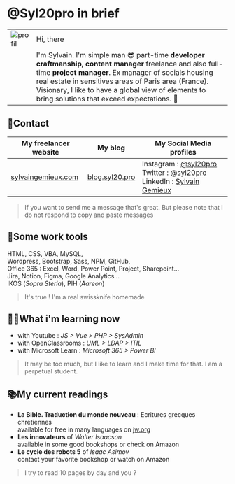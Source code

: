 # @Syl20pro in brief

|                                                                      |                                                                                                                                                                                                                                                                                                                                       |
| -------------------------------------------------------------------- | ------------------------------------------------------------------------------------------------------------------------------------------------------------------------------------------------------------------------------------------------------------------------------------------------------------------------------------- |
| ![profil](https://avatars.githubusercontent.com/u/44305327?s=60&v=4) | Hi, there                                                                                                                                                                                                                                                                                                                             |
|                                                                      | I'm Sylvain. I'm simple man 😎 part-time **developer craftmanship, content manager** freelance and also full-time **project manager**. Ex manager of socials housing real estate in sensitives areas of Paris area (France). <br> Visionary, I like to have a global view of elements to bring solutions that exceed expectations. 🚀 |

## 📱Contact

| My freelancer website                            |                 My blog                  | My Social Media profiles                                                                                                                                                                    |
| ------------------------------------------------ | :--------------------------------------: | ------------------------------------------------------------------------------------------------------------------------------------------------------------------------------------------- |
| [sylvaingemieux.com](https://sylvaingemieux.com) | [blog.syl20.pro](https://blog.syl20.pro) | Instagram : [@syl20pro](https://www.instagram.com/syl20pro/) Twitter : [@syl20pro](https://twitter.com/syl20pro) LinkedIn : [Sylvain Gemieux](https://www.linkedin.com/in/sylvain-gemieux/) |

> If you want to send me a message that's great. But please note that I do not respond to copy and paste messages

## 🧰Some work tools

HTML, CSS, VBA, MySQL,  
Wordpress, Bootstrap, Sass, NPM, GitHub,  
Office 365 : Excel, Word, Power Point, Project, Sharepoint...  
Jira, Notion, Figma, Google Analytics...  
IKOS (_Sopra Steria_), PIH (_Aareon_)

> It's true ! I'm a real swissknife homemade

## 👨‍🎓What i'm learning now

- with Youtube : _JS > Vue > PHP > SysAdmin_
- with OpenClassrooms : _UML > LDAP > ITIL_
- with Microsoft Learn : _Microsoft 365 > Power BI_

> It may be too much, but I like to learn and I make time for that. I am a perpetual student.

## 📚My current readings

- **La Bible. Traduction du monde nouveau** : Ecritures grecques chrétiennes  
  available for free in many languages on [jw.org](https://jw.org)
- **Les innovateurs** of _Walter Isaacson_  
  available in some good bookshops or check on Amazon
- **Le cycle des robots 5** of _Isaac Asimov_  
  contact your favorite bookshop or watch on Amazon

> I try to read 10 pages by day and you ?
